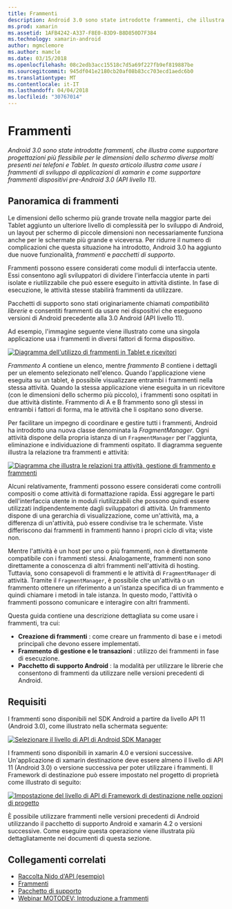 ```yaml
---
title: Frammenti
description: Android 3.0 sono state introdotte frammenti, che illustra come supportare progettazioni più flessibile per le dimensioni dello schermo diverse molti presenti nei telefoni e Tablet. In questo articolo illustra come usare i frammenti di sviluppo di applicazioni di xamarin e come supportare frammenti dispositivi pre-Android 3.0 (API livello 11).
ms.prod: xamarin
ms.assetid: 1AFB4242-A337-F8E0-83D9-B8D850D7F384
ms.technology: xamarin-android
author: mgmclemore
ms.author: mamcle
ms.date: 03/15/2018
ms.openlocfilehash: 08c2edb3acc15518c7d5a69f227fb9ef819887be
ms.sourcegitcommit: 945df041e2180cb20af08b83cc703ecd1aedc6b0
ms.translationtype: MT
ms.contentlocale: it-IT
ms.lasthandoff: 04/04/2018
ms.locfileid: "30767014"
---
```

# <a name="fragments"></a>Frammenti

_Android 3.0 sono state introdotte frammenti, che illustra come supportare progettazioni più flessibile per le dimensioni dello schermo diverse molti presenti nei telefoni e Tablet. In questo articolo illustra come usare i frammenti di sviluppo di applicazioni di xamarin e come supportare frammenti dispositivi pre-Android 3.0 (API livello 11)._

## <a name="fragments-overview"></a>Panoramica di frammenti

Le dimensioni dello schermo più grande trovate nella maggior parte dei Tablet aggiunto un ulteriore livello di complessità per lo sviluppo di Android, un layout per schermo di piccole dimensioni non necessariamente funziona anche per le schermate più grande e viceversa. Per ridurre il numero di complicazioni che questa situazione ha introdotto, Android 3.0 ha aggiunto due nuove funzionalità, *frammenti* e *pacchetti di supporto*.

Frammenti possono essere considerati come moduli di interfaccia utente. Essi consentono agli sviluppatori di dividere l'interfaccia utente in parti isolate e riutilizzabile che può essere eseguito in attività distinte. In fase di esecuzione, le attività stesse stabilirà frammenti da utilizzare.

Pacchetti di supporto sono stati originariamente chiamati *compatibilità librerie* e consentiti frammenti da usare nei dispositivi che eseguono versioni di Android precedente alla 3.0 Android (API livello 11).

Ad esempio, l'immagine seguente viene illustrato come una singola applicazione usa i frammenti in diversi fattori di forma dispositivo.

[![Diagramma dell'utilizzo di frammenti in Tablet e ricevitori](images/00.png)](images/00.png#lightbox)

*Frammento A* contiene un elenco, mentre *frammento B* contiene i dettagli per un elemento selezionato nell'elenco. Quando l'applicazione viene eseguita su un tablet, è possibile visualizzare entrambi i frammenti nella stessa attività. Quando la stessa applicazione viene eseguita in un ricevitore (con le dimensioni dello schermo più piccolo), i frammenti sono ospitati in due attività distinte. Frammento di A e B frammento sono gli stessi in entrambi i fattori di forma, ma le attività che li ospitano sono diverse.

Per facilitare un impegno di coordinare e gestire tutti i frammenti, Android ha introdotto una nuova classe denominata la *FragmentManager*. Ogni attività dispone della propria istanza di un `FragmentManager` per l'aggiunta, eliminazione e individuazione di frammenti ospitato. Il diagramma seguente illustra la relazione tra frammenti e attività:

[![Diagramma che illustra le relazioni tra attività, gestione di frammento e frammenti](images/01.png)](images/01.png#lightbox)

Alcuni relativamente, frammenti possono essere considerati come controlli compositi o come attività di formattazione rapida. Essi aggregare le parti dell'interfaccia utente in moduli riutilizzabili che possono quindi essere utilizzati indipendentemente dagli sviluppatori di attività. Un frammento dispone di una gerarchia di visualizzazione, come un'attività, ma, a differenza di un'attività, può essere condivise tra le schermate. Viste differiscono dai frammenti in frammenti hanno i propri ciclo di vita; viste non.

Mentre l'attività è un host per uno o più frammenti, non è direttamente compatibile con i frammenti stessi. Analogamente, frammenti non sono direttamente a conoscenza di altri frammenti nell'attività di hosting. Tuttavia, sono consapevoli di frammenti e le attività di `FragmentManager` di attività. Tramite il `FragmentManager`, è possibile che un'attività o un frammento ottenere un riferimento a un'istanza specifica di un frammento e quindi chiamare i metodi in tale istanza. In questo modo, l'attività o frammenti possono comunicare e interagire con altri frammenti.

Questa guida contiene una descrizione dettagliata su come usare i frammenti, tra cui:

-   **Creazione di frammenti** : come creare un frammento di base e i metodi principali che devono essere implementati.
-   **Frammento di gestione e le transazioni** : utilizzo dei frammenti in fase di esecuzione.
-   **Pacchetto di supporto Android** : la modalità per utilizzare le librerie che consentono di frammenti da utilizzare nelle versioni precedenti di Android.


## <a name="requirements"></a>Requisiti

I frammenti sono disponibili nel SDK Android a partire da livello API 11 (Android 3.0), come illustrato nella schermata seguente:

[![Selezionare il livello di API di Android SDK Manager](images/02.png)](images/02.png#lightbox)

I frammenti sono disponibili in xamarin 4.0 e versioni successive. Un'applicazione di xamarin destinazione deve essere almeno il livello di API 11 (Android 3.0) o versione successiva per poter utilizzare i frammenti. Il Framework di destinazione può essere impostato nel progetto di proprietà come illustrato di seguito:

[![Impostazione del livello di API di Framework di destinazione nelle opzioni di progetto](images/03-sml.png)](images/03.png#lightbox)

È possibile utilizzare frammenti nelle versioni precedenti di Android utilizzando il pacchetto di supporto Android e xamarin 4.2 o versioni successive. Come eseguire questa operazione viene illustrata più dettagliatamente nei documenti di questa sezione.


## <a name="related-links"></a>Collegamenti correlati

- [Raccolta Nido d'API (esempio)](https://developer.xamarin.com/samples/monodroid/HoneycombGallery)
- [Frammenti](http://developer.android.com/guide/topics/fundamentals/fragments.html)
- [Pacchetto di supporto](http://developer.android.com/sdk/compatibility-library.html)
- [Webinar MOTODEV: Introduzione a frammenti](http://motodev.adobeconnect.com/p9h1aqk3ttn/)

